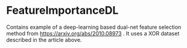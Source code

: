 # FeatureImportanceDL
Contains example of a deep-learning based dual-net feature selection method from https://arxiv.org/abs/2010.08973 .
It uses a XOR dataset described in the article above.
